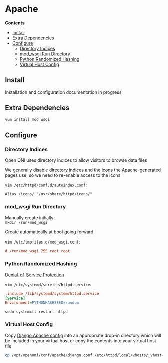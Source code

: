 # Apache

**Contents**

- [Install](#install)
- [Extra Dependencies](#extra-dependencies)
- [Configure](#configure)
    - [Directory Indices](#directory-indices)
    - [mod_wsgi Run Directory](#mod_wsgi-run-directory)
    - [Python Randomized Hashing](#python-randomized-hashing)
    - [Virtual Host Config](#virtual-host-config)


## Install

Installation and configuration documentation in progress


## Extra Dependencies
`yum install mod_wsgi`


## Configure

### Directory Indices
Open ONI uses directory indices to allow visitors to browse data files

We generally disable directory indices and the icons the Apache-generated pages
use, so we need to re-enable access to the icons

`vim /etc/httpd/conf.d/autoindex.conf`:
```
Alias /icons/ "/usr/share/httpd/icons/"
```

### mod_wsgi Run Directory
Manually create initially:<br>
`mkdir /run/mod_wsgi`

Create automatically at boot going forward

`vim /etc/tmpfiles.d/mod_wsgi.conf`:
```ini
d /run/mod_wsgi 755 root root
```

### Python Randomized Hashing
[Denial-of-Service Protection](https://docs.djangoproject.com/en/1.11/howto/deployment/checklist/#python-options)

`vim /etc/systemd/service/httpd.service`:
```ini
.include /lib/systemd/system/httpd.service
[Service]
Environment=PYTHONHASHSEED=random
```

`sudo systemctl restart httpd`

### Virtual Host Config
Copy [Django Apache config](/conf/apache/django.conf) into an appropriate
drop-in directory which will be included in your virtual host or copy the
contents into your virtual host file

```bash
cp /opt/openoni/conf/apache/django.conf /etc/httpd/local/vhosts/_vhost-includes/
```

